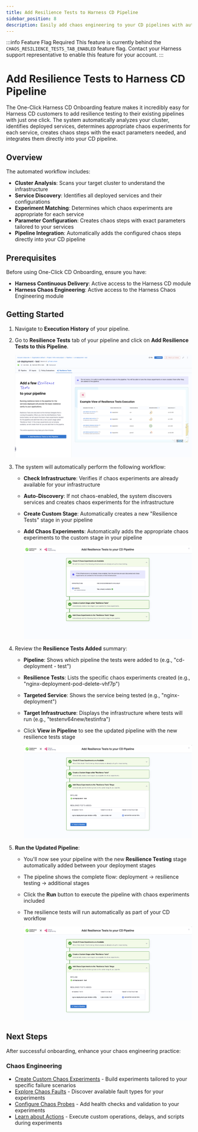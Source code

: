 ```yaml
---
title: Add Resilience Tests to Harness CD Pipeline
sidebar_position: 8
description: Easily add chaos engineering to your CD pipelines with auto-suggested experiments
---
```


:::info Feature Flag Required
This feature is currently behind the `CHAOS_RESILIENCE_TESTS_TAB_ENABLED` feature flag. Contact your Harness support representative to enable this feature for your account.
:::

# Add Resilience Tests to Harness CD Pipeline

The One-Click Harness CD Onboarding feature makes it incredibly easy for Harness CD customers to add resilience testing to their existing pipelines with just one click. The system automatically analyzes your cluster, identifies deployed services, determines appropriate chaos experiments for each service, creates chaos steps with the exact parameters needed, and integrates them directly into your CD pipeline.

## Overview

The automated workflow includes:
- **Cluster Analysis**: Scans your target cluster to understand the infrastructure
- **Service Discovery**: Identifies all deployed services and their configurations
- **Experiment Matching**: Determines which chaos experiments are appropriate for each service
- **Parameter Configuration**: Creates chaos steps with exact parameters tailored to your services
- **Pipeline Integration**: Automatically adds the configured chaos steps directly into your CD pipeline

## Prerequisites

Before using One-Click CD Onboarding, ensure you have:

- **Harness Continuous Delivery**: Active access to the Harness CD module
- **Harness Chaos Engineering**: Active access to the Harness Chaos Engineering module

## Getting Started

<!-- 1. Navigate to **Harness CD module** and click on **Pipelines**

      ![Navigate to Pipelines](./static/one-click-cd/navigate-to-pipelines.png)

2. Create a new pipeline or select an existing pipeline. You'll see there's no chaos step in the pipeline.

      ![Navigate to Pipelines](./static/one-click-cd/no-chaos-step.png)

3. Click on **Run** to run that pipeline. -->

1. Navigate to **Execution History** of your pipeline.

2. Go to **Resilience Tests** tab of your pipeline and click on **Add Resilience Tests to this Pipeline**.

      ![Add Resilience Tests to Pipeline](./static/one-click-cd/add-resilience-test.png)

3. The system will automatically perform the following workflow:
   - **Check Infrastructure**: Verifies if chaos experiments are already available for your infrastructure
   - **Auto-Discovery**: If not chaos-enabled, the system discovers services and creates chaos experiments for the infrastructure
   - **Create Custom Stage**: Automatically creates a new "Resilience Tests" stage in your pipeline
   - **Add Chaos Experiments**: Automatically adds the appropriate chaos experiments to the custom stage in your pipeline

      ![Add Resilience Tests to Pipeline](./static/one-click-cd/automatic-workflow.png)

4. Review the **Resilience Tests Added** summary:
   - **Pipeline**: Shows which pipeline the tests were added to (e.g., "cd-deployment - test")
   - **Resilience Tests**: Lists the specific chaos experiments created (e.g., "nginx-deployment-pod-delete-vhf7p")
   - **Targeted Service**: Shows the service being tested (e.g., "nginx-deployment")
   - **Target Infrastructure**: Displays the infrastructure where tests will run (e.g., "testenv64new/testinfra")
   - Click **View in Pipeline** to see the updated pipeline with the new resilience tests stage

      ![Resilience Tests Added](./static/one-click-cd/view-in-pipeline.png)

5. **Run the Updated Pipeline**:
   - You'll now see your pipeline with the new **Resilience Testing** stage automatically added between your deployment stages
   - The pipeline shows the complete flow: deployment → resilience testing → additional stages
   - Click the **Run** button to execute the pipeline with chaos experiments included
   - The resilience tests will run automatically as part of your CD workflow

      ![Run Updated Pipeline](./static/one-click-cd/view-in-pipeline.png)


## Next Steps

After successful onboarding, enhance your chaos engineering practice:

### Chaos Engineering
- [Create Custom Chaos Experiments](/docs/chaos-engineering/guides/experiments#newchaosstudio) - Build experiments tailored to your specific failure scenarios
- [Explore Chaos Faults](/docs/chaos-engineering/faults/chaos-faults/) - Discover available fault types for your experiments
- [Configure Chaos Probes](/docs/chaos-engineering/guides/probes/) - Add health checks and validation to your experiments
- [Learn about Actions](/docs/chaos-engineering/guides/actions/) - Execute custom operations, delays, and scripts during experiments


